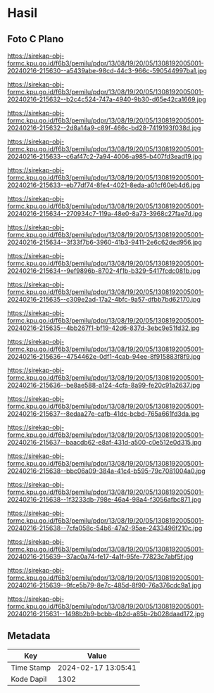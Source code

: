 # Hasil

## Foto C Plano

https://sirekap-obj-formc.kpu.go.id/f6b3/pemilu/pdpr/13/08/19/20/05/1308192005001-20240216-215630--a5439abe-98cd-44c3-966c-590544997ba1.jpg

https://sirekap-obj-formc.kpu.go.id/f6b3/pemilu/pdpr/13/08/19/20/05/1308192005001-20240216-215632--b2c4c524-747a-4940-9b30-d65e42ca1669.jpg

https://sirekap-obj-formc.kpu.go.id/f6b3/pemilu/pdpr/13/08/19/20/05/1308192005001-20240216-215632--2d8a14a9-c89f-466c-bd28-7419193f038d.jpg

https://sirekap-obj-formc.kpu.go.id/f6b3/pemilu/pdpr/13/08/19/20/05/1308192005001-20240216-215633--c6af47c2-7a94-4006-a985-b407fd3ead19.jpg

https://sirekap-obj-formc.kpu.go.id/f6b3/pemilu/pdpr/13/08/19/20/05/1308192005001-20240216-215633--eb77df74-8fe4-4021-8eda-a01cf60eb4d6.jpg

https://sirekap-obj-formc.kpu.go.id/f6b3/pemilu/pdpr/13/08/19/20/05/1308192005001-20240216-215634--270934c7-119a-48e0-8a73-3968c27fae7d.jpg

https://sirekap-obj-formc.kpu.go.id/f6b3/pemilu/pdpr/13/08/19/20/05/1308192005001-20240216-215634--3f33f7b6-3960-41b3-9411-2e6c62ded956.jpg

https://sirekap-obj-formc.kpu.go.id/f6b3/pemilu/pdpr/13/08/19/20/05/1308192005001-20240216-215634--9ef9896b-8702-4f1b-b329-5417fcdc081b.jpg

https://sirekap-obj-formc.kpu.go.id/f6b3/pemilu/pdpr/13/08/19/20/05/1308192005001-20240216-215635--c309e2ad-17a2-4bfc-9a57-dfbb7bd62170.jpg

https://sirekap-obj-formc.kpu.go.id/f6b3/pemilu/pdpr/13/08/19/20/05/1308192005001-20240216-215635--4bb267f1-bf19-42d6-837d-3ebc9e51fd32.jpg

https://sirekap-obj-formc.kpu.go.id/f6b3/pemilu/pdpr/13/08/19/20/05/1308192005001-20240216-215636--4754462e-0df1-4cab-94ee-8f915883f8f9.jpg

https://sirekap-obj-formc.kpu.go.id/f6b3/pemilu/pdpr/13/08/19/20/05/1308192005001-20240216-215636--be8ae588-a124-4cfa-8a99-fe20c91a2637.jpg

https://sirekap-obj-formc.kpu.go.id/f6b3/pemilu/pdpr/13/08/19/20/05/1308192005001-20240216-215637--8edaa27e-cafb-41dc-bcbd-765a661fd3da.jpg

https://sirekap-obj-formc.kpu.go.id/f6b3/pemilu/pdpr/13/08/19/20/05/1308192005001-20240216-215637--baacdb62-e8af-431d-a500-c0e512e0d315.jpg

https://sirekap-obj-formc.kpu.go.id/f6b3/pemilu/pdpr/13/08/19/20/05/1308192005001-20240216-215638--bbc06a09-384a-41c4-b595-79c7081004a0.jpg

https://sirekap-obj-formc.kpu.go.id/f6b3/pemilu/pdpr/13/08/19/20/05/1308192005001-20240216-215638--1f3233db-798e-46a4-98a4-f3056afbc871.jpg

https://sirekap-obj-formc.kpu.go.id/f6b3/pemilu/pdpr/13/08/19/20/05/1308192005001-20240216-215638--7cfa058c-54b6-47a2-95ae-2433496f210c.jpg

https://sirekap-obj-formc.kpu.go.id/f6b3/pemilu/pdpr/13/08/19/20/05/1308192005001-20240216-215639--37ac0a74-fe17-4a1f-95fe-77823c7abf5f.jpg

https://sirekap-obj-formc.kpu.go.id/f6b3/pemilu/pdpr/13/08/19/20/05/1308192005001-20240216-215639--9fce5b79-8e7c-485d-8f90-76a376cdc9a1.jpg

https://sirekap-obj-formc.kpu.go.id/f6b3/pemilu/pdpr/13/08/19/20/05/1308192005001-20240216-215631--1498b2b9-bcbb-4b2d-a85b-2b028daad172.jpg


## Metadata

| Key        | Value               |
| ---------- | ------------------- |
| Time Stamp | 2024-02-17 13:05:41 |
| Kode Dapil | 1302                |




